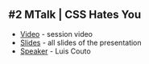 ## #2 MTalk | CSS Hates You

- [Video](https://www.youtube.com/watch?v=gwW36kV9TV4) - session video
- [Slides](https://docs.google.com/presentation/d/1lwjwVFpC_hnxZE7aUiuetgzHoEG87cxrzQ4oItdCAo4/edit?usp=sharing) - all slides of the presentation
- [Speaker](https://github.com/SaraVieira) - Luis Couto
